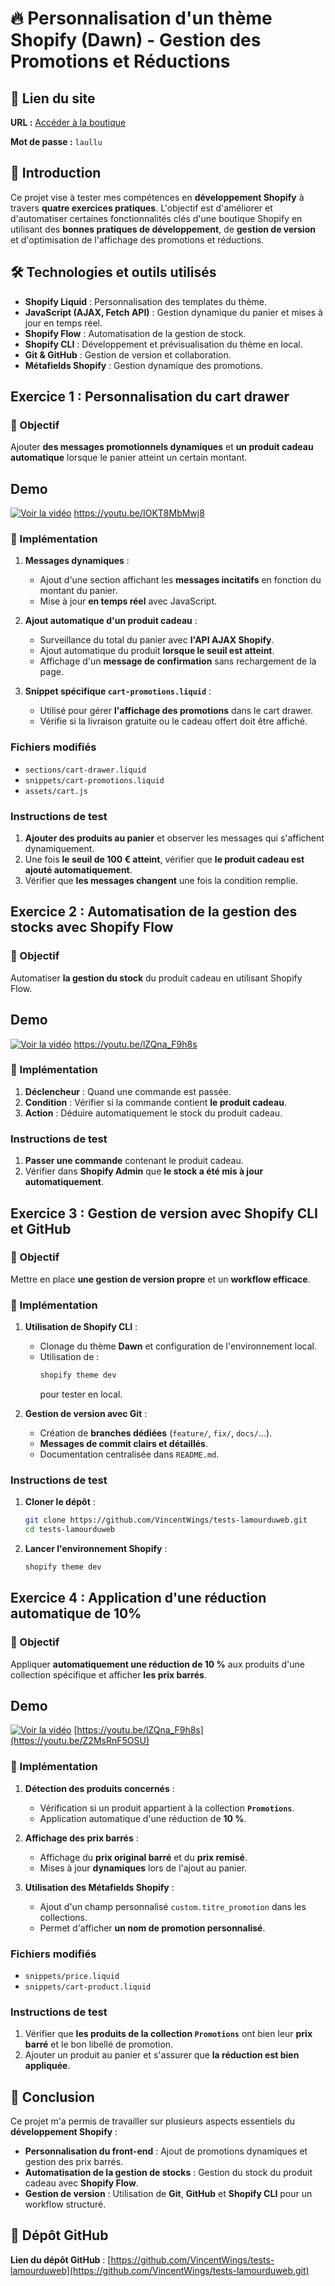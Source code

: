# 🔥 Personnalisation d'un thème Shopify (Dawn) - Gestion des Promotions et Réductions

## 🔗 Lien du site

**URL :** [Accéder à la boutique](https://tests-lamourduweb.myshopify.com/?key=4d1e8fe5e9f45d4ba06df51e96c56d38641ca8a2333c9ba98a9eeedab65545f3&preview_theme_id=&_bt=eyJfcmFpbHMiOnsibWVzc2FnZSI6IkJBaEpJaVIwWlhOMGN5MXNZVzF2ZFhKa2RYZGxZaTV0ZVhOb2IzQnBabmt1WTI5dEJqb0dSVlE9IiwiZXhwIjoiMjAyNS0wMi0yMFQxODo0MjowOC45OThaIiwicHVyIjoicGVybWFuZW50X3Bhc3N3b3JkX2J5cGFzcyJ9fQ==--708781d4bbe7f5b9181ca8cfe2b4fcc88ab97bb5)

**Mot de passe :** `laullu`

## 📌 Introduction

Ce projet vise à tester mes compétences en **développement Shopify** à travers **quatre exercices pratiques**. L'objectif est d'améliorer et d'automatiser certaines fonctionnalités clés d'une boutique Shopify en utilisant des **bonnes pratiques de développement**, de **gestion de version** et d'optimisation de l'affichage des promotions et réductions.

## 🛠️ Technologies et outils utilisés

- **Shopify Liquid** : Personnalisation des templates du thème.
- **JavaScript (AJAX, Fetch API)** : Gestion dynamique du panier et mises à jour en temps réel.
- **Shopify Flow** : Automatisation de la gestion de stock.
- **Shopify CLI** : Développement et prévisualisation du thème en local.
- **Git & GitHub** : Gestion de version et collaboration.
- **Métafields Shopify** : Gestion dynamique des promotions.

## Exercice 1 : Personnalisation du cart drawer

### 🎯 Objectif

Ajouter **des messages promotionnels dynamiques** et **un produit cadeau automatique** lorsque le panier atteint un certain montant.

## Demo
[![Voir la vidéo](https://img.youtube.com/vi/IOKT8MbMwj8/maxresdefault.jpg)](https://youtu.be/IOKT8MbMwj8)
https://youtu.be/IOKT8MbMwj8

### 📝 Implémentation

1. **Messages dynamiques** :
   - Ajout d'une section affichant les **messages incitatifs** en fonction du montant du panier.
   - Mise à jour **en temps réel** avec JavaScript.

2. **Ajout automatique d'un produit cadeau** :
   - Surveillance du total du panier avec **l'API AJAX Shopify**.
   - Ajout automatique du produit **lorsque le seuil est atteint**.
   - Affichage d'un **message de confirmation** sans rechargement de la page.

3. **Snippet spécifique `cart-promotions.liquid`** :
   - Utilisé pour gérer **l'affichage des promotions** dans le cart drawer.
   - Vérifie si la livraison gratuite ou le cadeau offert doit être affiché.

### Fichiers modifiés

- `sections/cart-drawer.liquid`
- `snippets/cart-promotions.liquid`
- `assets/cart.js`

### Instructions de test

1. **Ajouter des produits au panier** et observer les messages qui s'affichent dynamiquement.
2. Une fois **le seuil de 100 € atteint**, vérifier que **le produit cadeau est ajouté automatiquement**.
3. Vérifier que **les messages changent** une fois la condition remplie.

## Exercice 2 : Automatisation de la gestion des stocks avec Shopify Flow

### 🎯 Objectif

Automatiser **la gestion du stock** du produit cadeau en utilisant Shopify Flow.

## Demo
[![Voir la vidéo](https://img.youtube.com/vi/lZQna_F9h8s/maxresdefault.jpg)](https://youtu.be/lZQna_F9h8s)
https://youtu.be/lZQna_F9h8s

### 📝 Implémentation

1. **Déclencheur** : Quand une commande est passée.
2. **Condition** : Vérifier si la commande contient **le produit cadeau**.
3. **Action** : Déduire automatiquement le stock du produit cadeau.

### Instructions de test

1. **Passer une commande** contenant le produit cadeau.
2. Vérifier dans **Shopify Admin** que **le stock a été mis à jour automatiquement**.

## Exercice 3 : Gestion de version avec Shopify CLI et GitHub

### 🎯 Objectif

Mettre en place **une gestion de version propre** et un **workflow efficace**.

### 📝 Implémentation

1. **Utilisation de Shopify CLI** :
   - Clonage du thème **Dawn** et configuration de l'environnement local.
   - Utilisation de :
     ```sh
     shopify theme dev
     ```
     pour tester en local.
   
2. **Gestion de version avec Git** :
   - Création de **branches dédiées** (`feature/`, `fix/`, `docs/`...).
   - **Messages de commit clairs et détaillés**.
   - Documentation centralisée dans `README.md`.

### Instructions de test

1. **Cloner le dépôt** :
   ```sh
   git clone https://github.com/VincentWings/tests-lamourduweb.git
   cd tests-lamourduweb
   ```
2. **Lancer l'environnement Shopify** :
   ```sh
   shopify theme dev
   ```

## Exercice 4 : Application d'une réduction automatique de 10%

### 🎯 Objectif

Appliquer **automatiquement une réduction de 10 %** aux produits d'une collection spécifique et afficher **les prix barrés**.

## Demo
[![Voir la vidéo](https://img.youtube.com/vi/Z2MsRnF5OSU/maxresdefault.jpg)](https://youtu.be/Z2MsRnF5OSU)
[https://youtu.be/lZQna_F9h8s](https://youtu.be/Z2MsRnF5OSU)

### 📝 Implémentation

1. **Détection des produits concernés** :
   - Vérification si un produit appartient à la collection **`Promotions`**.
   - Application automatique d'une réduction de **10 %**.

2. **Affichage des prix barrés** :
   - Affichage du **prix original barré** et du **prix remisé**.
   - Mises à jour **dynamiques** lors de l'ajout au panier.

3. **Utilisation des Métafields Shopify** :
   - Ajout d'un champ personnalisé `custom.titre_promotion` dans les collections.
   - Permet d'afficher **un nom de promotion personnalisé**.

### Fichiers modifiés

- `snippets/price.liquid`
- `snippets/cart-product.liquid`

### Instructions de test

1. Vérifier que **les produits de la collection `Promotions`** ont bien leur **prix barré** et le bon libellé de promotion.
2. Ajouter un produit au panier et s'assurer que **la réduction est bien appliquée**.

## 📜 Conclusion

Ce projet m'a permis de travailler sur plusieurs aspects essentiels du **développement Shopify** :

- **Personnalisation du front-end** : Ajout de promotions dynamiques et gestion des prix barrés.  
- **Automatisation de la gestion de stocks** : Gestion du stock du produit cadeau avec **Shopify Flow**.  
- **Gestion de version** : Utilisation de **Git**, **GitHub** et **Shopify CLI** pour un workflow structuré.   

## 🔗 Dépôt GitHub

**Lien du dépôt GitHub** : [https://github.com/VincentWings/tests-lamourduweb](https://github.com/VincentWings/tests-lamourduweb.git)
